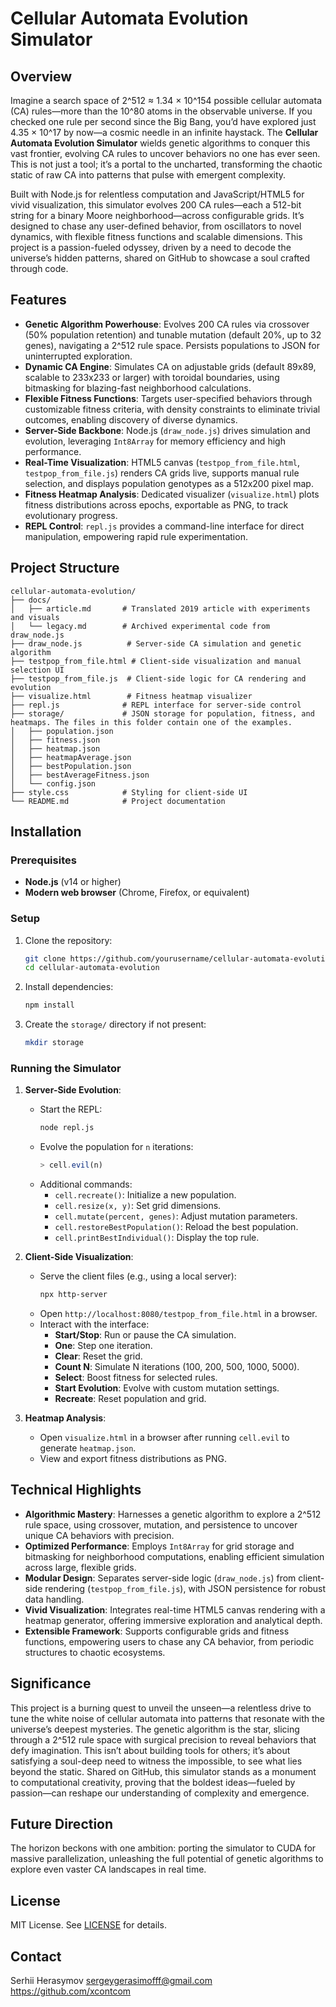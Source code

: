 # Cellular Automata Evolution Simulator

## Overview
Imagine a search space of 2^512 ≈ 1.34 × 10^154 possible cellular automata (CA) rules—more than the 10^80 atoms in the observable universe. If you checked one rule per second since the Big Bang, you’d have explored just 4.35 × 10^17 by now—a cosmic needle in an infinite haystack. The **Cellular Automata Evolution Simulator** wields genetic algorithms to conquer this vast frontier, evolving CA rules to uncover behaviors no one has ever seen. This is not just a tool; it’s a portal to the uncharted, transforming the chaotic static of raw CA into patterns that pulse with emergent complexity.

Built with Node.js for relentless computation and JavaScript/HTML5 for vivid visualization, this simulator evolves 200 CA rules—each a 512-bit string for a binary Moore neighborhood—across configurable grids. It’s designed to chase any user-defined behavior, from oscillators to novel dynamics, with flexible fitness functions and scalable dimensions. This project is a passion-fueled odyssey, driven by a need to decode the universe’s hidden patterns, shared on GitHub to showcase a soul crafted through code.

## Features
- **Genetic Algorithm Powerhouse**: Evolves 200 CA rules via crossover (50% population retention) and tunable mutation (default 20%, up to 32 genes), navigating a 2^512 rule space. Persists populations to JSON for uninterrupted exploration.
- **Dynamic CA Engine**: Simulates CA on adjustable grids (default 89x89, scalable to 233x233 or larger) with toroidal boundaries, using bitmasking for blazing-fast neighborhood calculations.
- **Flexible Fitness Functions**: Targets user-specified behaviors through customizable fitness criteria, with density constraints to eliminate trivial outcomes, enabling discovery of diverse dynamics.
- **Server-Side Backbone**: Node.js (`draw_node.js`) drives simulation and evolution, leveraging `Int8Array` for memory efficiency and high performance.
- **Real-Time Visualization**: HTML5 canvas (`testpop_from_file.html`, `testpop_from_file.js`) renders CA grids live, supports manual rule selection, and displays population genotypes as a 512x200 pixel map.
- **Fitness Heatmap Analysis**: Dedicated visualizer (`visualize.html`) plots fitness distributions across epochs, exportable as PNG, to track evolutionary progress.
- **REPL Control**: `repl.js` provides a command-line interface for direct manipulation, empowering rapid rule experimentation.

## Project Structure
```
cellular-automata-evolution/
├── docs/
│   ├── article.md       # Translated 2019 article with experiments and visuals
│   └── legacy.md        # Archived experimental code from draw_node.js
├── draw_node.js          # Server-side CA simulation and genetic algorithm
├── testpop_from_file.html # Client-side visualization and manual selection UI
├── testpop_from_file.js  # Client-side logic for CA rendering and evolution
├── visualize.html        # Fitness heatmap visualizer
├── repl.js              # REPL interface for server-side control
├── storage/             # JSON storage for population, fitness, and heatmaps. The files in this folder contain one of the examples.
│   ├── population.json
│   ├── fitness.json
│   ├── heatmap.json
│   ├── heatmapAverage.json
│   ├── bestPopulation.json
│   ├── bestAverageFitness.json
│   └── config.json
├── style.css            # Styling for client-side UI
└── README.md            # Project documentation
```

## Installation
### Prerequisites
- **Node.js** (v14 or higher)
- **Modern web browser** (Chrome, Firefox, or equivalent)

### Setup
1. Clone the repository:
   ```bash
   git clone https://github.com/yourusername/cellular-automata-evolution.git
   cd cellular-automata-evolution
   ```
2. Install dependencies:
   ```bash
   npm install
   ```
3. Create the `storage/` directory if not present:
   ```bash
   mkdir storage
   ```

### Running the Simulator
1. **Server-Side Evolution**:
   - Start the REPL:
     ```bash
     node repl.js
     ```
   - Evolve the population for `n` iterations:
     ```javascript
     > cell.evil(n)
     ```
   - Additional commands:
     - `cell.recreate()`: Initialize a new population.
     - `cell.resize(x, y)`: Set grid dimensions.
     - `cell.mutate(percent, genes)`: Adjust mutation parameters.
     - `cell.restoreBestPopulation()`: Reload the best population.
     - `cell.printBestIndividual()`: Display the top rule.

2. **Client-Side Visualization**:
   - Serve the client files (e.g., using a local server):
     ```bash
     npx http-server
     ```
   - Open `http://localhost:8080/testpop_from_file.html` in a browser.
   - Interact with the interface:
     - **Start/Stop**: Run or pause the CA simulation.
     - **One**: Step one iteration.
     - **Clear**: Reset the grid.
     - **Count N**: Simulate N iterations (100, 200, 500, 1000, 5000).
     - **Select**: Boost fitness for selected rules.
     - **Start Evolution**: Evolve with custom mutation settings.
     - **Recreate**: Reset population and grid.

3. **Heatmap Analysis**:
   - Open `visualize.html` in a browser after running `cell.evil` to generate `heatmap.json`.
   - View and export fitness distributions as PNG.

## Technical Highlights
- **Algorithmic Mastery**: Harnesses a genetic algorithm to explore a 2^512 rule space, using crossover, mutation, and persistence to uncover unique CA behaviors with precision.
- **Optimized Performance**: Employs `Int8Array` for grid storage and bitmasking for neighborhood computations, enabling efficient simulation across large, flexible grids.
- **Modular Design**: Separates server-side logic (`draw_node.js`) from client-side rendering (`testpop_from_file.js`), with JSON persistence for robust data handling.
- **Vivid Visualization**: Integrates real-time HTML5 canvas rendering with a heatmap generator, offering immersive exploration and analytical depth.
- **Extensible Framework**: Supports configurable grids and fitness functions, empowering users to chase any CA behavior, from periodic structures to chaotic ecosystems.

## Significance
This project is a burning quest to unveil the unseen—a relentless drive to tune the white noise of cellular automata into patterns that resonate with the universe’s deepest mysteries. The genetic algorithm is the star, slicing through a 2^512 rule space with surgical precision to reveal behaviors that defy imagination. This isn’t about building tools for others; it’s about satisfying a soul-deep need to witness the impossible, to see what lies beyond the static. Shared on GitHub, this simulator stands as a monument to computational creativity, proving that the boldest ideas—fueled by passion—can reshape our understanding of complexity and emergence.

## Future Direction
The horizon beckons with one ambition: porting the simulator to CUDA for massive parallelization, unleashing the full potential of genetic algorithms to explore even vaster CA landscapes in real time.

## License
MIT License. See [LICENSE](LICENSE) for details.

## Contact
Serhii Herasymov
sergeygerasimofff@gmail.com
https://github.com/xcontcom
